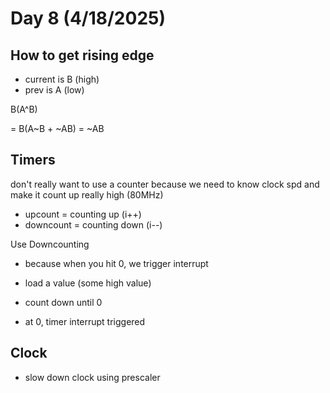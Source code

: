 # Day 8 (4/18/2025)

## How to get rising edge

- current is B (high)
- prev is A (low)

B(A^B)

= B(A~B + ~AB) = ~AB

## Timers

don't really want to use a counter because we need to know clock spd and make it count up really high (80MHz)
- upcount = counting up (i++)
- downcount = counting down (i--)

Use Downcounting

- because when you hit 0, we trigger interrupt

- load a value (some high value)
- count down until 0
- at 0, timer interrupt triggered

## Clock 

- slow down clock using prescaler
